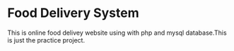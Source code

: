 # Food Delivery System 
This is online food delivey website using with php and mysql database.This is just the practice project. 